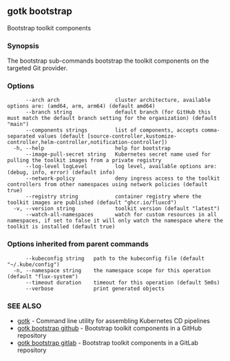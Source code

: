 ## gotk bootstrap

Bootstrap toolkit components

### Synopsis

The bootstrap sub-commands bootstrap the toolkit components on the targeted Git provider.

### Options

```
      --arch arch                  cluster architecture, available options are: (amd64, arm, arm64) (default amd64)
      --branch string              default branch (for GitHub this must match the default branch setting for the organization) (default "main")
      --components strings         list of components, accepts comma-separated values (default [source-controller,kustomize-controller,helm-controller,notification-controller])
  -h, --help                       help for bootstrap
      --image-pull-secret string   Kubernetes secret name used for pulling the toolkit images from a private registry
      --log-level logLevel         log level, available options are: (debug, info, error) (default info)
      --network-policy             deny ingress access to the toolkit controllers from other namespaces using network policies (default true)
      --registry string            container registry where the toolkit images are published (default "ghcr.io/fluxcd")
  -v, --version string             toolkit version (default "latest")
      --watch-all-namespaces       watch for custom resources in all namespaces, if set to false it will only watch the namespace where the toolkit is installed (default true)
```

### Options inherited from parent commands

```
      --kubeconfig string   path to the kubeconfig file (default "~/.kube/config")
  -n, --namespace string    the namespace scope for this operation (default "flux-system")
      --timeout duration    timeout for this operation (default 5m0s)
      --verbose             print generated objects
```

### SEE ALSO

* [gotk](gotk.md)	 - Command line utility for assembling Kubernetes CD pipelines
* [gotk bootstrap github](gotk_bootstrap_github.md)	 - Bootstrap toolkit components in a GitHub repository
* [gotk bootstrap gitlab](gotk_bootstrap_gitlab.md)	 - Bootstrap toolkit components in a GitLab repository

